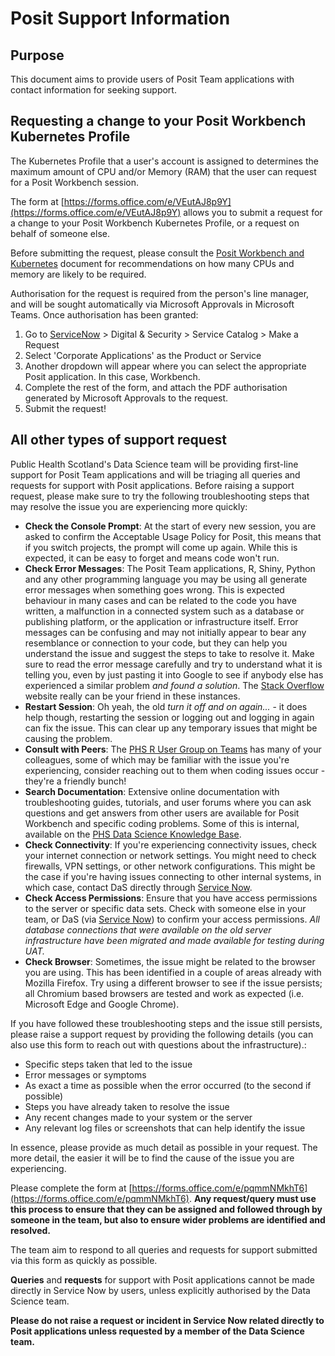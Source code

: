 # Posit Support Information

## Purpose

This document aims to provide users of Posit Team applications with contact information for seeking support.

## Requesting a change to your Posit Workbench Kubernetes Profile

The Kubernetes Profile that a user's account is assigned to determines the maximum amount of CPU and/or Memory (RAM) that the user can request for a Posit Workbench session.

The form at [https://forms.office.com/e/VEutAJ8p9Y](https://forms.office.com/e/VEutAJ8p9Y) allows you to submit a request for a change to your Posit Workbench Kubernetes Profile, or a request on behalf of someone else.

Before submitting the request, please consult the [Posit Workbench and Kubernetes](Posit%20Workbench%20and%20Kubernetes.md) document for recommendations on how many CPUs and memory are likely to be required.

Authorisation for the request is required from the person's line manager, and will be sought automatically via Microsoft Approvals in Microsoft Teams.  Once authorisation has been granted:

1. Go to [ServiceNow](https://nhsnss.service-now.com/phs/) > Digital & Security > Service Catalog > Make a Request
2. Select 'Corporate Applications' as the Product or Service
3. Another dropdown will appear where you can select the appropriate Posit application. In this case, Workbench.
4. Complete the rest of the form, and attach the PDF authorisation generated by Microsoft Approvals to the request.
5. Submit the request!

## All other types of support request

Public Health Scotland's Data Science team will be providing first-line support for Posit Team applications and will be triaging all queries and requests for support with Posit applications. Before raising a support request, please make sure to try the following troubleshooting steps that may resolve the issue you are experiencing more quickly:

- **Check the Console Prompt**: At the start of every new session, you are asked to confirm the Acceptable Usage Policy for Posit, this means that if you switch projects, the prompt will come up again. While this is expected, it can be easy to forget and means code won't run. 
- **Check Error Messages**: The Posit Team applications, R, Shiny, Python and any other programming language you may be using all generate error messages when something goes wrong. This is expected behaviour in many cases and can be related to the code you have written, a malfunction in a connected system such as a database or publishing platform, or the application or infrastructure itself. Error messages can be confusing and may not initially appear to bear any resemblance or connection to your code, but they can help you understand the issue and suggest the steps to take to resolve it. Make sure to read the error message carefully and try to understand what it is telling you, even by just pasting it into Google to see if anybody else has experienced a similar problem _and found a solution_.  The [Stack Overflow](https://stackoverflow.com/) website really can be your friend in these instances.
- **Restart Session**: Oh yeah, the old _turn it off and on again..._ - it does help though, restarting the session or logging out and logging in again can fix the issue. This can clear up any temporary issues that might be causing the problem.
- **Consult with Peers**: The [PHS R User Group on Teams](https://teams.microsoft.com/l/team/19%3ae9f55a12b7d94ef49877ff455a07f035%40thread.tacv2/conversations?groupId=ec4250f9-b70a-4f32-9372-a232ccb4f713&tenantId=10efe0bd-a030-4bca-809c-b5e6745e499a) has many of your colleagues, some of which may be familiar with the issue you're experiencing, consider reaching out to them when coding issues occur - they're a friendly bunch!
- **Search Documentation**: Extensive online documentation with troubleshooting guides, tutorials, and user forums where you can ask questions and get answers from other users are available for Posit Workbench and specific coding problems. Some of this is internal, available on the [PHS Data Science Knowledge Base](https://public-health-scotland.github.io/knowledge-base/).
- **Check Connectivity**: If you're experiencing connectivity issues, check your internet connection or network settings. You might need to check firewalls, VPN settings, or other network configurations. This might be the case if you're having issues connecting to other internal systems, in which case, contact DaS directly through [Service Now](https://nhsnss.service-now.com/phs/).
- **Check Access Permissions**: Ensure that you have access permissions to the server or specific data sets. Check with someone else in your team, or DaS (via [Service Now](https://nhsnss.service-now.com/phs/)) to confirm your access permissions. _All database connections that were available on the old server infrastructure have been migrated and made available for testing during UAT._
- **Check Browser**: Sometimes, the issue might be related to the browser you are using. This has been identified in a couple of areas already with Mozilla Firefox. Try using a different browser to see if the issue persists; all Chromium based browsers are tested and work as expected (i.e. Microsoft Edge and Google Chrome).

If you have followed these troubleshooting steps and the issue still persists, please raise a support request by providing the following details (you can also use this form to reach out with questions about the infrastructure).:

- Specific steps taken that led to the issue
- Error messages or symptoms
- As exact a time as possible when the error occurred (to the second if possible)
- Steps you have already taken to resolve the issue
- Any recent changes made to your system or the server
- Any relevant log files or screenshots that can help identify the issue

In essence, please provide as much detail as possible in your request.  The more detail, the easier it will be to find the cause of the issue you are experiencing.

Please complete the form at [https://forms.office.com/e/pqmmNMkhT6](https://forms.office.com/e/pqmmNMkhT6). **Any request/query must use this process to ensure that they can be assigned and followed through by someone in the team, but also to ensure wider problems are identified and resolved.**

The team aim to respond to all queries and requests for support submitted via this form as quickly as possible.

**Queries** and **requests** for support with Posit applications cannot be made directly in Service Now by users, unless explicitly authorised by the Data Science team.

**Please do not raise a request or incident in Service Now related directly to Posit applications unless requested by a member of the Data Science team.**
